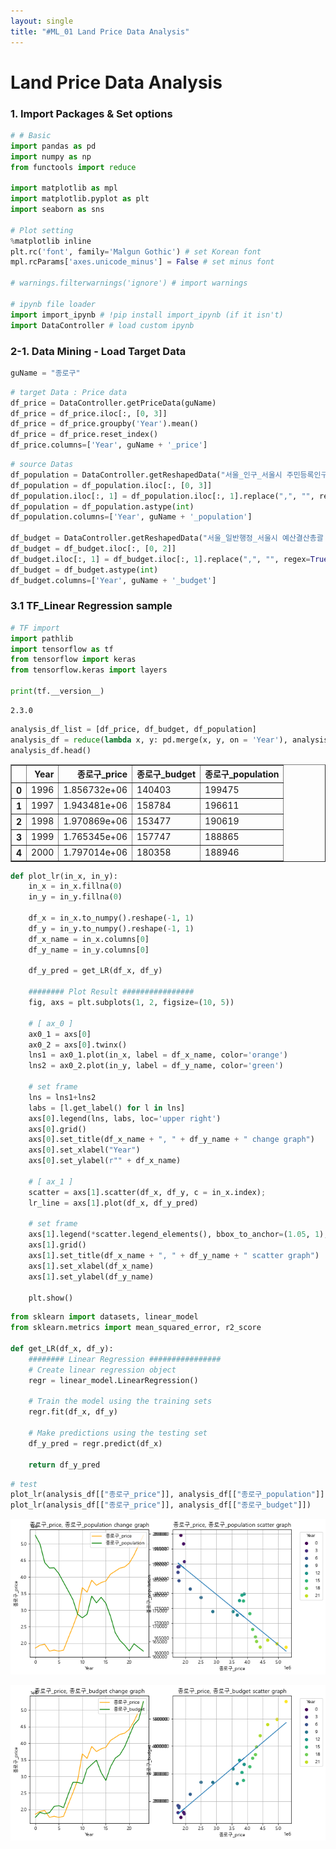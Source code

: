```yaml
---
layout: single
title: "#ML_01 Land Price Data Analysis"
---
```


# Land Price Data Analysis


### 1. Import Packages & Set options


```python
# # Basic
import pandas as pd
import numpy as np
from functools import reduce

import matplotlib as mpl
import matplotlib.pyplot as plt
import seaborn as sns

# Plot setting
%matplotlib inline
plt.rc('font', family='Malgun Gothic') # set Korean font
mpl.rcParams['axes.unicode_minus'] = False # set minus font

# warnings.filterwarnings('ignore') # import warnings

# ipynb file loader
import import_ipynb # !pip install import_ipynb (if it isn't)
import DataController # load custom ipynb
```

### 2-1. Data Mining - Load Target Data


```python
guName = "종로구"
```


```python
# target Data : Price data
df_price = DataController.getPriceData(guName)
df_price = df_price.iloc[:, [0, 3]]
df_price = df_price.groupby('Year').mean()
df_price = df_price.reset_index()
df_price.columns=['Year', guName + '_price']
```


```python
# source Datas
df_population = DataController.getReshapedData("서울_인구_서울시 주민등록인구 (구별) 통계", guName)
df_population = df_population.iloc[:, [0, 3]]
df_population.iloc[:, 1] = df_population.iloc[:, 1].replace(",", "", regex=True)
df_population = df_population.astype(int)
df_population.columns=['Year', guName + '_population']

df_budget = DataController.getReshapedData("서울_일반행정_서울시 예산결산총괄 통계", guName)
df_budget = df_budget.iloc[:, [0, 2]]
df_budget.iloc[:, 1] = df_budget.iloc[:, 1].replace(",", "", regex=True)
df_budget = df_budget.astype(int)
df_budget.columns=['Year', guName + '_budget']
```

### 3.1 TF_Linear Regression sample


```python
# TF import
import pathlib
import tensorflow as tf
from tensorflow import keras
from tensorflow.keras import layers

print(tf.__version__)
```

    2.3.0
    


```python
analysis_df_list = [df_price, df_budget, df_population]
analysis_df = reduce(lambda x, y: pd.merge(x, y, on = 'Year'), analysis_df_list)
analysis_df.head()
```




<div>
<style scoped>
    .dataframe tbody tr th:only-of-type {
        vertical-align: middle;
    }

    .dataframe tbody tr th {
        vertical-align: top;
    }

    .dataframe thead th {
        text-align: right;
    }
</style>
<table border="1" class="dataframe">
  <thead>
    <tr style="text-align: right;">
      <th></th>
      <th>Year</th>
      <th>종로구_price</th>
      <th>종로구_budget</th>
      <th>종로구_population</th>
    </tr>
  </thead>
  <tbody>
    <tr>
      <th>0</th>
      <td>1996</td>
      <td>1.856732e+06</td>
      <td>140403</td>
      <td>199475</td>
    </tr>
    <tr>
      <th>1</th>
      <td>1997</td>
      <td>1.943481e+06</td>
      <td>158784</td>
      <td>196611</td>
    </tr>
    <tr>
      <th>2</th>
      <td>1998</td>
      <td>1.970869e+06</td>
      <td>153477</td>
      <td>190619</td>
    </tr>
    <tr>
      <th>3</th>
      <td>1999</td>
      <td>1.765345e+06</td>
      <td>157747</td>
      <td>188865</td>
    </tr>
    <tr>
      <th>4</th>
      <td>2000</td>
      <td>1.797014e+06</td>
      <td>180358</td>
      <td>188946</td>
    </tr>
  </tbody>
</table>
</div>




```python
def plot_lr(in_x, in_y):
    in_x = in_x.fillna(0)
    in_y = in_y.fillna(0)
    
    df_x = in_x.to_numpy().reshape(-1, 1)
    df_y = in_y.to_numpy().reshape(-1, 1)
    df_x_name = in_x.columns[0]
    df_y_name = in_y.columns[0]

    df_y_pred = get_LR(df_x, df_y)

    ######## Plot Result ################
    fig, axs = plt.subplots(1, 2, figsize=(10, 5))

    # [ ax_0 ]
    ax0_1 = axs[0]
    ax0_2 = axs[0].twinx()
    lns1 = ax0_1.plot(in_x, label = df_x_name, color='orange')
    lns2 = ax0_2.plot(in_y, label = df_y_name, color='green')

    # set frame
    lns = lns1+lns2
    labs = [l.get_label() for l in lns]
    axs[0].legend(lns, labs, loc='upper right')
    axs[0].grid()
    axs[0].set_title(df_x_name + ", " + df_y_name + " change graph")
    axs[0].set_xlabel("Year")
    axs[0].set_ylabel(r"" + df_x_name)

    # [ ax_1 ]
    scatter = axs[1].scatter(df_x, df_y, c = in_x.index);
    lr_line = axs[1].plot(df_x, df_y_pred)

    # set frame
    axs[1].legend(*scatter.legend_elements(), bbox_to_anchor=(1.05, 1), loc='upper left', title="Year")
    axs[1].grid()
    axs[1].set_title(df_x_name + ", " + df_y_name + " scatter graph")
    axs[1].set_xlabel(df_x_name)
    axs[1].set_ylabel(df_y_name)

    plt.show()
```


```python
from sklearn import datasets, linear_model
from sklearn.metrics import mean_squared_error, r2_score

def get_LR(df_x, df_y):
    ######## Linear Regression ################
    # Create linear regression object
    regr = linear_model.LinearRegression()

    # Train the model using the training sets
    regr.fit(df_x, df_y)

    # Make predictions using the testing set
    df_y_pred = regr.predict(df_x)
    
    return df_y_pred
```


```python
# test
plot_lr(analysis_df[["종로구_price"]], analysis_df[["종로구_population"]])
plot_lr(analysis_df[["종로구_price"]], analysis_df[["종로구_budget"]])
```

    
![png](\assets\images\2021-02-24\output_12_0.png)
    

    
![png](\assets\images\2021-02-24\output_12_1.png)
    
